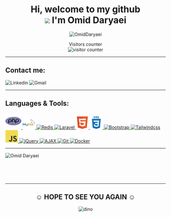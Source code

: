 <h1 align="center">Hi, welcome to my github <br>
    <img src="https://github.com/TheDudeThatCode/TheDudeThatCode/raw/master/Assets/Hi.gif" height="50px" weight="50px" > I'm Omid Daryaei <br>
</h1>

<p align="center">
    <img  src="https://camo.githubusercontent.com/992babdffd8c74a1502de375fbdf7e4d54773242/68747470733a2f2f6d656469612e67697068792e636f6d2f6d656469612f53576f536b4e36447854737a71494b4571762f67697068792e676966" alt="OmidDaryaei">
</p>

<p align="center"> 
  Visitors counter<br>
  <img src="https://profile-counter.glitch.me/omid-d94/count.svg"  alt="visitor counter"/>
</p>

<hr>
<h2>Contact me:</h2>
<p>
    <a src="https://www.linkedin.com/in/omid-daryaei-b95563256" >
        <img src="https://raw.githubusercontent.com/rahuldkjain/github-profile-readme-generator/master/src/images/icons/Social/linked-in-alt.svg" alt="Linkedin" height="30" width="40" />
    </a>
    <a src="https://mail.google.com/mail/u/0/?view=cm&fs=1&to=omiddaryaei.od%40gmail.com&su=SUBJECT&body=BODY&tf=1">
        <img src="https://user-images.githubusercontent.com/5141132/50740364-7ea80880-1217-11e9-8faf-2348e31beedd.png" height="30px" width="45px"  alt="Gmail"/>
    </a>
</p>

<hr>
<h2>Languages & Tools:</h2>

<a href="https://www.php.net" target="_blank" rel="noreferrer">
    <img src="https://raw.githubusercontent.com/devicons/devicon/master/icons/php/php-original.svg" alt="PHP" height="50px" />
</a>
<a href="" target="_blank" rel="noreferrer">
    <img src="https://github.com/devicons/devicon/raw/master/icons/mysql/mysql-original-wordmark.svg" alt="MySQL" height="40px">
</a>
<a href="" target="_blank" rel="noreferrer">
    <img src="https://cdn.worldvectorlogo.com/logos/redis.svg" alt="Redis" height="40px">
</a>
<a href="https://laravel.com/" target="_blank" rel="noreferrer">
    <img src="https://raw.githubusercontent.com/laravel/art/master/logo-lockup/5%20SVG/2%20CMYK/1%20Full%20Color/laravel-logolockup-cmyk-red.svg" alt="Laravel" height="40px">
</a>
<a href="https://www.w3schools.com/html/" target="_blank" rel="noreferrer">
    <img src="https://raw.githubusercontent.com/devicons/devicon/master/icons/html5/html5-original.svg" alt="HTML5" height="40px">
</a>
<a href="https://www.w3schools.com/css/" target="_blank" rel="noreferrer">
    <img src="https://raw.githubusercontent.com/devicons/devicon/master/icons/css3/css3-plain-wordmark.svg" alt="CascadingStyleSheet" height="40px">
</a>
<a href="https://getbootstrap.com/" target="_blank" rel="noreferrer">
    <img src="https://upload.wikimedia.org/wikipedia/commons/thumb/b/b2/Bootstrap_logo.svg/2560px-Bootstrap_logo.svg.png" alt="Bootstrap" height="40px">
</a>
<a href="https://tailwindcss.com/" target="_blank" rel="noreferrer">
    <img src="https://upload.wikimedia.org/wikipedia/commons/thumb/d/d5/Tailwind_CSS_Logo.svg/2048px-Tailwind_CSS_Logo.svg.png" alt="Tailwindcss" height="40px">
</a>
<a href="https://developer.mozilla.org/en-US/docs/Learn/Getting_started_with_the_web/JavaScript_basics" target="_blank" rel="noreferrer">
    <img src="https://raw.githubusercontent.com/devicons/devicon/master/icons/javascript/javascript-original.svg" alt="javascript" height="40px">
</a>
<a href="https://jquery.com/" target="_blank" rel="noreferrer">
    <img src="https://icon-library.com/images/jquery-icon-png/jquery-icon-png-21.jpg" alt="jQuery" height="40px">
</a>
<a href="https://developer.mozilla.org/en-US/docs/Web/Guide/AJAX/Getting_Started" target="_blank" rel="noreferrer">
    <img src="https://kungfuphp.com/wp-content/uploads/2015/04/ajax-trong-php-kungfu-php.jpg" alt="AJAX" height="40px" >
</a>
<a href="https://git-scm.com/docs/gittutorial" target="_blank" rel="noreferrer">
    <img src="https://git-scm.com/images/logos/downloads/Git-Logo-1788C.svg" alt="Git" height="40px" >
</a>
<a href="https://docs.docker.com/get-started/" target="_blank" rel="noreferrer">
    <img src="https://www.docker.com/wp-content/uploads/2022/03/Docker-Logo-White-RGB_Horizontal.png" alt="Docker" height="40px" />
</a>
<hr>

<p align="left"> 
    <img src="https://komarev.com/ghpvc/?username=omid-d94&label=Profile%20views&color=0e75b6&style=flat" 
         alt="Omid Daryaei"/>
</p>

<br><br><br><hr>

<h2 align="center">☺ HOPE TO SEE YOU AGAIN ☺</h2>

<p align="center">
    <img src="https://github.com/TheDudeThatCode/TheDudeThatCode/blob/master/Assets/dino.gif" alt="dino">
</p>

<!--
**omid-d94/omid-d94** is a ✨ _special_ ✨ repository because its `README.md` (this file) appears on your GitHub profile.

Here are some ideas to get you started:

- 🔭 I’m currently working on ...
- 🌱 I’m currently learning docker
- 👯 I’m looking to collaborate on ...
- 🤔 I’m looking for help with ...
- 💬 Ask me about ...
- 📫 How to reach me: ...
- 😄 Pronouns: ...
- ⚡ Fun fact: ...
-->

